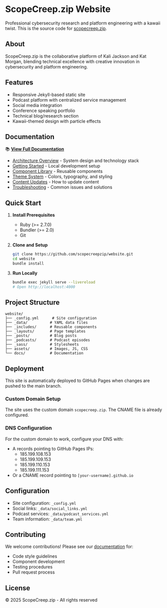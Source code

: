 # ScopeCreep.zip Website

Professional cybersecurity research and platform engineering with a kawaii twist. This is the source code for [scopecreep.zip](https://scopecreep.zip).

## About

ScopeCreep.zip is the collaborative platform of Kali Jackson and Kat Morgan, blending technical excellence with creative innovation in cybersecurity and platform engineering.

## Features

- Responsive Jekyll-based static site
- Podcast platform with centralized service management
- Social media integration
- Conference speaking portfolio
- Technical blog/research section
- Kawaii-themed design with particle effects

## Documentation

📚 **[View Full Documentation](./docs/)**

- [Architecture Overview](./docs/architecture/overview.md) - System design and technology stack
- [Getting Started](./docs/deployment/getting-started.md) - Local development setup
- [Component Library](./docs/components/includes.md) - Reusable components
- [Theme System](./docs/styling/theme-system.md) - Colors, typography, and styling
- [Content Updates](./docs/maintenance/content-updates.md) - How to update content
- [Troubleshooting](./docs/maintenance/troubleshooting.md) - Common issues and solutions

## Quick Start

1. **Install Prerequisites**
   - Ruby (>= 2.7.0)
   - Bundler (>= 2.0)
   - Git

2. **Clone and Setup**
   ```bash
   git clone https://github.com/scopecreepzip/website.git
   cd website
   bundle install
   ```

3. **Run Locally**
   ```bash
   bundle exec jekyll serve --livereload
   # Open http://localhost:4000
   ```

## Project Structure

```
website/
├── _config.yml      # Site configuration
├── _data/          # YAML data files
├── _includes/      # Reusable components
├── _layouts/       # Page templates
├── _posts/         # Blog posts
├── _podcasts/      # Podcast episodes
├── _sass/          # Stylesheets
├── assets/         # Images, JS, CSS
└── docs/           # Documentation
```

## Deployment

This site is automatically deployed to GitHub Pages when changes are pushed to the main branch.

### Custom Domain Setup

The site uses the custom domain `scopecreep.zip`. The CNAME file is already configured.

### DNS Configuration

For the custom domain to work, configure your DNS with:
- A records pointing to GitHub Pages IPs:
  - 185.199.108.153
  - 185.199.109.153
  - 185.199.110.153
  - 185.199.111.153
- Or a CNAME record pointing to `[your-username].github.io`

## Configuration

- Site configuration: `_config.yml`
- Social links: `_data/social_links.yml`
- Podcast services: `_data/podcast_services.yml`
- Team information: `_data/team.yml`

## Contributing

We welcome contributions! Please see our [documentation](./docs/) for:
- Code style guidelines
- Component development
- Testing procedures
- Pull request process

## License

© 2025 ScopeCreep.zip - All rights reserved